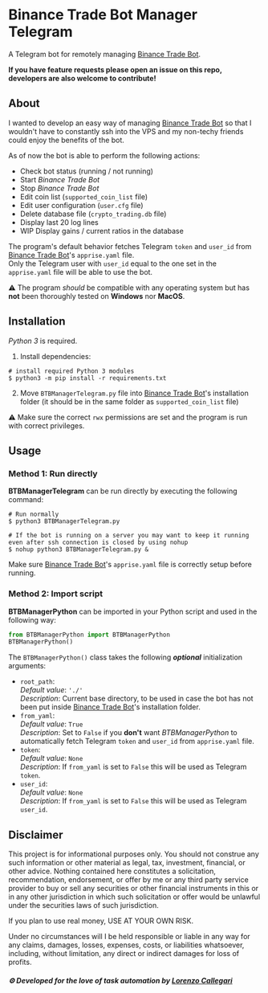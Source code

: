 # Binance Trade Bot Manager Telegram
A Telegram bot for remotely managing [Binance Trade Bot].  

**If you have feature requests please open an issue on this repo, developers are also welcome to contribute!**
  
## About
I wanted to develop an easy way of managing [Binance Trade Bot] so that I wouldn't have to constantly ssh into the VPS and my non-techy friends could enjoy the benefits of the bot.  
  
As of now the bot is able to perform the following actions:
- Check bot status (running / not running)
- Start *Binance Trade Bot*
- Stop *Binance Trade Bot*
- Edit coin list (`supported_coin_list` file)
- Edit user configuration (`user.cfg` file)
- Delete database file (`crypto_trading.db` file)
- Display last 20 log lines
- WIP Display gains / current ratios in the database

The program's default behavior fetches Telegram `token` and `user_id` from [Binance Trade Bot]'s `apprise.yaml` file.  
Only the Telegram user with `user_id` equal to the one set in the `apprise.yaml` file will be able to use the bot.

⚠ The program *should* be compatible with any operating system but has **not** been thoroughly tested on **Windows** nor **MacOS**.  
## Installation
*Python 3* is required.
1. Install dependencies:
```console
# install required Python 3 modules
$ python3 -m pip install -r requirements.txt
```
2. Move `BTBManagerTelegram.py` file into [Binance Trade Bot]'s installation folder (it should be in the same folder as `supported_coin_list` file)

⚠ Make sure the correct `rwx` permissions are set and the program is run with correct privileges.

## Usage
### **Method 1**: Run directly
**BTBManagerTelegram** can be run directly by executing the following command:
```console
# Run normally
$ python3 BTBManagerTelegram.py

# If the bot is running on a server you may want to keep it running even after ssh connection is closed by using nohup
$ nohup python3 BTBManagerTelegram.py &
```
Make sure  [Binance Trade Bot]'s `apprise.yaml` file is correctly setup before running.
### **Method 2:** Import script
**BTBManagerPython** can be imported in your Python script and used in the following way:
```python
from BTBManagerPython import BTBManagerPython
BTBManagerPython()
```
The `BTBManagerPython()` class takes the following ***optional*** initialization arguments:
- `root_path`:  
*Default value*: `'./'`  
*Description*: Current base directory, to be used in case the bot has not been put inside [Binance Trade Bot]'s installation folder.
- `from_yaml`:  
*Default value*: `True`  
*Description*: Set to `False` if you **don't** want *BTBManagerPython* to automatically fetch Telegram `token` and `user_id` from `apprise.yaml` file.
- `token`:  
*Default value*: `None`  
*Description*: If `from_yaml` is set to `False` this will be used as Telegram `token`.
- `user_id`:  
*Default value*: `None`  
*Description*: If `from_yaml` is set to `False` this will be used as Telegram `user_id`.

## Disclaimer

This project is for informational purposes only. You should not construe any
such information or other material as legal, tax, investment, financial, or
other advice. Nothing contained here constitutes a solicitation, recommendation,
endorsement, or offer by me or any third party service provider to buy or sell
any securities or other financial instruments in this or in any other
jurisdiction in which such solicitation or offer would be unlawful under the
securities laws of such jurisdiction.

If you plan to use real money, USE AT YOUR OWN RISK.

Under no circumstances will I be held responsible or liable in any way for any
claims, damages, losses, expenses, costs, or liabilities whatsoever, including,
without limitation, any direct or indirect damages for loss of profits.

##### ⚙ Developed for the love of task automation by [Lorenzo Callegari](https://github.com/lorcalhost)


[Binance Trade Bot]: https://github.com/edeng23/binance-trade-bot